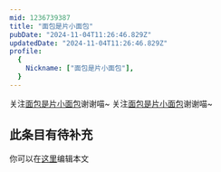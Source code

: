 ```yaml
---
mid: 1236739387
title: "面包是片小面包"
pubDate: "2024-11-04T11:26:46.829Z"
updatedDate: "2024-11-04T11:26:46.829Z"
profile:
  {
    Nickname: ["面包是片小面包"],
  }
---
```


关注[面包是片小面包](https://space.bilibili.com/1236739387)谢谢喵~ 关注[面包是片小面包](https://space.bilibili.com/1236739387)谢谢喵~

## 此条目有待补充
你可以在[这里](https://github.com/Yuhanawa/VTuber.ICU-Content/edit/master/v/面包是片小面包/index.md)编辑本文

